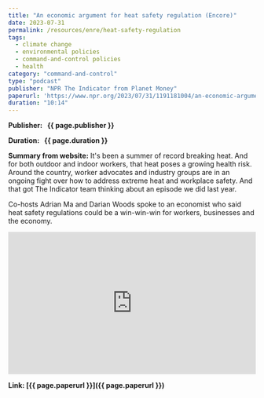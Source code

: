 ```yaml
---
title: "An economic argument for heat safety regulation (Encore)"
date: 2023-07-31
permalink: /resources/enre/heat-safety-regulation
tags:
  - climate change
  - environmental policies
  - command-and-control policies
  - health
category: "command-and-control"
type: "podcast"
publisher: "NPR The Indicator from Planet Money"
paperurl: 'https://www.npr.org/2023/07/31/1191181004/an-economic-argument-for-heat-safety-regulation-encore'
duration: "10:14"
---
```



**<span class="bold-podcast">Publisher: </span>&nbsp;<span class="text-podcast"> {{ page.publisher }}</span>**

**<span class="bold-podcast">Duration: </span>&nbsp;<span class="text-podcast"> {{ page.duration }}</span>**

**<span class="bold-podcast">Summary from website:</span>**
It's been a summer of record breaking heat. And for both outdoor and indoor workers, that heat poses a growing health risk. Around the country, worker advocates and industry groups are in an ongoing fight over how to address extreme heat and workplace safety. And that got The Indicator team thinking about an episode we did last year.

Co-hosts Adrian Ma and Darian Woods spoke to an economist who said heat safety regulations could be a win-win-win for workers, businesses and the economy.

<iframe src="https://www.npr.org/player/embed/1191181004/1198987198" width="100%" height="290" frameborder="0" scrolling="no" title="NPR embedded audio player"></iframe>

**<span class="small-podcast">Link:</span>&nbsp;<span class="links-podcast">[{{ page.paperurl }}]({{ page.paperurl }})</span>**